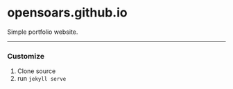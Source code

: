 opensoars.github.io
===================

Simple portfolio website.

---

### Customize

1. Clone source
2. run `jekyll serve`